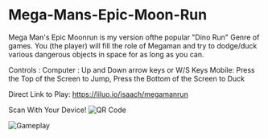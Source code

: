 # Mega-Mans-Epic-Moon-Run

Mega Man's Epic Moonrun is my version ofthe popular "Dino Run" Genre of games. You (the player) will fill the role of Megaman and try to dodge/duck various dangerous objects in space for as long as you can.


Controls :
   Computer : Up and Down arrow keys or W/S Keys
   Mobile: Press the Top of the Screen to Jump, Press the Bottom of the Screen to Duck


Direct Link to Play:
https://liluo.io/isaach/megamanrun


Scan With Your Device!
![QR Code](https://user-images.githubusercontent.com/119703173/214364835-2d71acb2-0937-4e92-a988-f2108d744c10.png)



![Gameplay](https://user-images.githubusercontent.com/119703173/214364920-0bc5b2d8-3818-4cf2-870b-3ab926d83086.png)
